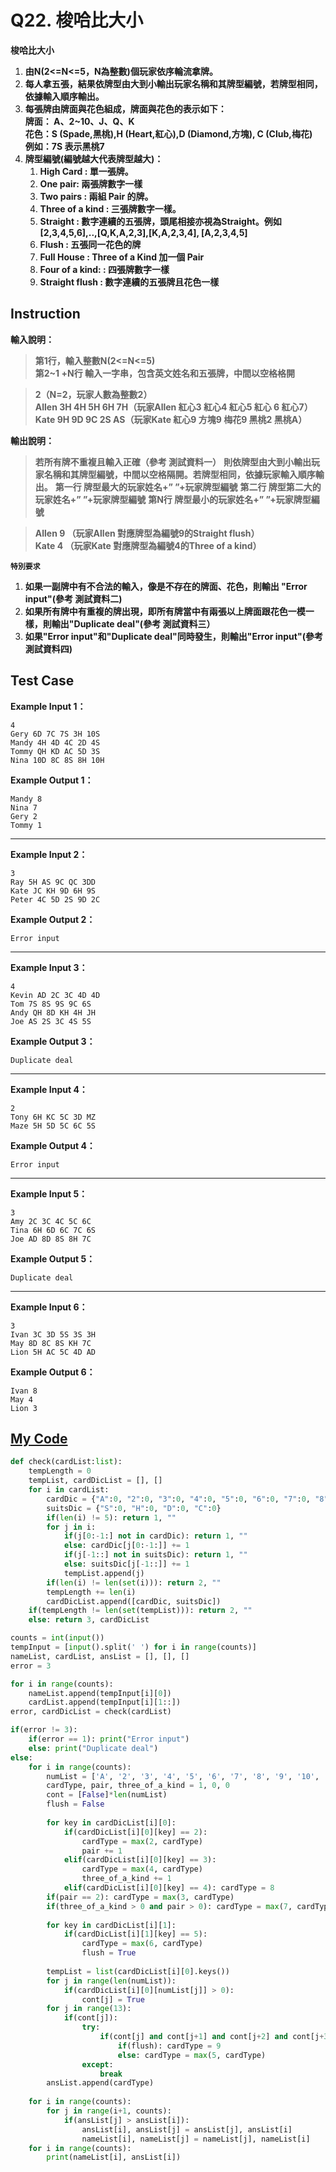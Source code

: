 # Q22. 梭哈比大小

**梭哈比大小**  

1. **由N(2<=N<=5，N為整數)個玩家依序輪流拿牌。**  
2. **每人拿五張，結果依牌型由大到小輸出玩家名稱和其牌型編號，若牌型相同，依據輸入順序輸出。**  
3. **每張牌由牌面與花色組成，牌面與花色的表示如下：**  
   **牌面： A、2~10、J、Q、K**  
   **花色：S (Spade,黑桃),H (Heart,紅心),D (Diamond,方塊), C (Club,梅花)**  
   **例如：7S 表示黑桃7**  
4. **牌型編號(編號越大代表牌型越大)：**
    1. **High Card : 單一張牌。**
    2. **One pair: 兩張牌數字一樣**
    3. **Two pairs : 兩組 Pair 的牌。**
    4. **Three of a kind : 三張牌數字一樣。**
    5. **Straight : 數字連續的五張牌，頭尾相接亦視為Straight。例如[2,3,4,5,6],..,[Q,K,A,2,3],[K,A,2,3,4], [A,2,3,4,5]**
    6. **Flush : 五張同一花色的牌**
    7. **Full House : Three of a Kind 加一個 Pair**
    8. **Four of a kind: : 四張牌數字一樣**
    9. **Straight flush : 數字連續的五張牌且花色一樣**

## Instruction

**輸入說明：**
> **第1行，輸入整數N(2<=N<=5)**  
  **第2~1 +N行 輸入一字串，包含英文姓名和五張牌，中間以空格格開**  

> **2（N=2，玩家人數為整數2）**  
  **Allen 3H 4H 5H 6H 7H（玩家Allen 紅心3 紅心4 紅心5 紅心 6 紅心7）**
  **Kate 9H 9D 9C 2S AS（玩家Kate 紅心9 方塊9 梅花9 黑桃2 黑桃A）**

**輸出說明：**  
> **若所有牌不重複且輸入正確（參考 測試資料一）**
  **則依牌型由大到小輸出玩家名稱和其牌型編號，中間以空格隔開。若牌型相同，依據玩家輸入順序輸出。**
  **第一行 牌型最大的玩家姓名+” ”+玩家牌型編號**
  **第二行 牌型第二大的玩家姓名+” ”+玩家牌型編號**
  **第N行 牌型最小的玩家姓名+” ”+玩家牌型編號**

> **Allen 9 （玩家Allen 對應牌型為編號9的Straight flush）**  
  **Kate 4 （玩家Kate 對應牌型為編號4的Three of a kind）**  

**`特別要求`**
1. **如果一副牌中有不合法的輸入，像是不存在的牌面、花色，則輸出 "Error input"(參考 測試資料二)**  
2. **如果所有牌中有重複的牌出現，即所有牌當中有兩張以上牌面跟花色一模一樣，則輸出"Duplicate deal"(參考 測試資料三）**  
3. **如果"Error input"和"Duplicate deal"同時發生，則輸出"Error input"(參考 測試資料四)**

## Test Case

**Example Input 1：**
    
    4
    Gery 6D 7C 7S 3H 10S
    Mandy 4H 4D 4C 2D 4S
    Tommy QH KD AC 5D 3S
    Nina 10D 8C 8S 8H 10H
**Example Output 1：**

    Mandy 8
    Nina 7
    Gery 2
    Tommy 1
- - -
**Example Input 2：**  

    3
    Ray 5H AS 9C QC 3DD
    Kate JC KH 9D 6H 9S
    Peter 4C 5D 2S 9D 2C
**Example Output 2：**  

    Error input
- - -
**Example Input 3：**  

    4
    Kevin AD 2C 3C 4D 4D
    Tom 7S 8S 9S 9C 6S
    Andy QH 8D KH 4H JH
    Joe AS 2S 3C 4S 5S
**Example Output 3：**  

    Duplicate deal
- - -
**Example Input 4：**  

    2
    Tony 6H KC 5C 3D MZ
    Maze 5H 5D 5C 6C 5S
**Example Output 4：**

    Error input
- - -
**Example Input 5：**  

    3
    Amy 2C 3C 4C 5C 6C
    Tina 6H 6D 6C 7C 6S
    Joe AD 8D 8S 8H 7C
**Example Output 5：**  

    Duplicate deal
- - -
**Example Input 6：**  

    3
    Ivan 3C 3D 5S 3S 3H
    May 8D 8C 8S KH 7C
    Lion 5H AC 5C 4D AD
**Example Output 6：**

    Ivan 8
    May 4
    Lion 3

## [My Code](../HomeWork/q022.py)

```python
def check(cardList:list):
    tempLength = 0
    tempList, cardDicList = [], []
    for i in cardList:
        cardDic = {"A":0, "2":0, "3":0, "4":0, "5":0, "6":0, "7":0, "8":0, "9":0, "10":0, "J":0, "Q":0, "K":0}
        suitsDic = {"S":0, "H":0, "D":0, "C":0}
        if(len(i) != 5): return 1, ""
        for j in i:
            if(j[0:-1:] not in cardDic): return 1, ""
            else: cardDic[j[0:-1:]] += 1
            if(j[-1::] not in suitsDic): return 1, ""
            else: suitsDic[j[-1::]] += 1
            tempList.append(j)
        if(len(i) != len(set(i))): return 2, ""
        tempLength += len(i)
        cardDicList.append([cardDic, suitsDic])
    if(tempLength != len(set(tempList))): return 2, ""
    else: return 3, cardDicList

counts = int(input())
tempInput = [input().split(' ') for i in range(counts)]
nameList, cardList, ansList = [], [], []
error = 3

for i in range(counts):
    nameList.append(tempInput[i][0])
    cardList.append(tempInput[i][1::])
error, cardDicList = check(cardList)

if(error != 3):
    if(error == 1): print("Error input")
    else: print("Duplicate deal")
else:
    for i in range(counts):
        numList = ['A', '2', '3', '4', '5', '6', '7', '8', '9', '10', 'J', 'Q', 'K', 'A', '2', '3', '4']
        cardType, pair, three_of_a_kind = 1, 0, 0
        cont = [False]*len(numList)
        flush = False
        
        for key in cardDicList[i][0]:
            if(cardDicList[i][0][key] == 2):
                cardType = max(2, cardType)
                pair += 1
            elif(cardDicList[i][0][key] == 3):
                cardType = max(4, cardType)
                three_of_a_kind += 1
            elif(cardDicList[i][0][key] == 4): cardType = 8
        if(pair == 2): cardType = max(3, cardType)
        if(three_of_a_kind > 0 and pair > 0): cardType = max(7, cardType)
        
        for key in cardDicList[i][1]:
            if(cardDicList[i][1][key] == 5):
                cardType = max(6, cardType)
                flush = True
        
        tempList = list(cardDicList[i][0].keys())
        for j in range(len(numList)):
            if(cardDicList[i][0][numList[j]] > 0):
                cont[j] = True
        for j in range(13):
            if(cont[j]):
                try:
                    if(cont[j] and cont[j+1] and cont[j+2] and cont[j+3] and cont[j+4]):
                        if(flush): cardType = 9
                        else: cardType = max(5, cardType)
                except:
                    break
        ansList.append(cardType)
    
    for i in range(counts):
        for j in range(i+1, counts):
            if(ansList[j] > ansList[i]):
                ansList[i], ansList[j] = ansList[j], ansList[i]
                nameList[i], nameList[j] = nameList[j], nameList[i]
    for i in range(counts):
        print(nameList[i], ansList[i])
```
